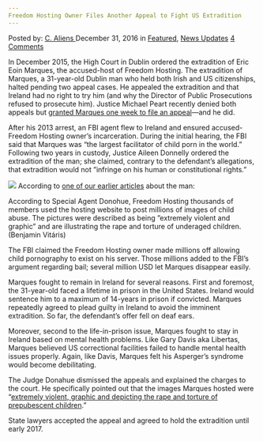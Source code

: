```yaml
---
Freedom Hosting Owner Files Another Appeal to Fight US Extradition
---
```

<article class="post-listing post-17241 post type-post status-publish format-standard has-post-thumbnail hentry category-deepdot-news category-news-updates tag-appeal tag-extradition tag-fight tag-files tag-freedom tag-hosting tag-owner">
    <div class="post-inner">
        <span>Posted by: <a href="https://www.deepdotweb.com/author/caliens/" title="">C. Aliens </a></span>
    <span>December 31, 2016</span>
    <span>in <a href="https://www.deepdotweb.com/category/deepdot-news/" rel="category tag">Featured</a>, <a href="https://www.deepdotweb.com/category/news-updates/" rel="category tag">News Updates</a></span>
    <span><a href="https://www.deepdotweb.com/2016/12/31/freedom-hosting-owner-files-another-appeal-fight-us-extradition/#comments">4 Comments</a></span>
    </p>
    <div class="clear"></div>
    <div class="entry">
    <p>In December 2015, the High Court in Dublin ordered the extradition of Eric Eoin Marques, the accused-host of Freedom Hosting. The extradition of Marques, a 31-year-old Dublin man who held both Irish and US citizenships, halted pending two appeal cases. He appealed the extradition and that Ireland had no right to try him (and why the Director of Public Prosecutions refused to prosecute him). Justice Michael Peart recently denied both appeals but <a href="https://www.deepdotweb.com/2016/08/14/indicted-silk-road-admin-will-appeal-extradition-within-10-days/">granted Marques one week to file an appeal</a>—and he did.</p>
    <p>After his 2013 arrest, an FBI agent flew to Ireland and ensured accused-Freedom Hosting owner’s incarceration. During the initial hearing, the FBI said that Marques was &#8220;the largest facilitator of child porn in the world.&#8221; Following two years in custody, Justice Aileen Donnelly ordered the extradition of the man; she claimed, contrary to the defendant’s allegations, that extradition would not ”infringe on his human or constitutional rights.”</p>
    <p><img class="wp-image-17248 aligncenter" src="https://www.deepdotweb.com/wp-content/uploads/2016/12/word-image-37.jpeg" srcset="https://www.deepdotweb.com/wp-content/uploads/2016/12/word-image-37.jpeg 656w, https://www.deepdotweb.com/wp-content/uploads/2016/12/word-image-37-300x229.jpeg 300w" sizes="(max-width: 656px) 100vw, 656px" /> According to <a href="https://www.deepdotweb.com/2015/12/19/irish-man-behind-freedom-hosting-to-appeal-extradition-to-the-us/">one of our earlier articles</a> about the man:</p>
    <p>According to Special Agent Donohue, Freedom Hosting thousands of members used the hosting website to post millions of images of child abuse. The pictures were described as being ”extremely violent and graphic” and are illustrating the rape and torture of underaged children. (Benjamin Vitáris)</p>
    <p>The FBI claimed the Freedom Hosting owner made millions off allowing child pornography to exist on his server. Those millions added to the FBI’s argument regarding bail; several million USD let Marques disappear easily.</p>
    <p>Marques fought to remain in Ireland for several reasons. First and foremost, the 31-year-old faced a lifetime in prison in the United States. Ireland would sentence him to a maximum of 14-years in prison if convicted. Marques repeatedly agreed to plead guilty in Ireland to avoid the imminent extradition. So far, the defendant’s offer fell on deaf ears.</p>
    <p>Moreover, second to the life-in-prison issue, Marques fought to stay in Ireland based on mental health problems. Like Gary Davis aka Libertas, Marques believed US correctional facilities failed to handle mental health issues properly. Again, like Davis, Marques felt his Asperger’s syndrome would become debilitating.</p>
    <p>The Judge Donahue dismissed the appeals and explained the charges to the court. He specifically pointed out that the images Marques hosted were “<a href="http://www.thetimes.co.uk/article/child-porn-facilitator-to-stand-trial-in-us-6xnzfs8vb">extremely violent, graphic and depicting the rape and torture of prepubescent children</a>.”</p>
    <p>State lawyers accepted the appeal and agreed to hold the extradition until early 2017.</p>
    </div>
    <span style="display:none"><a href="https://www.deepdotweb.com/tag/appeal/" rel="tag">appeal</a> <a href="https://www.deepdotweb.com/tag/extradition/" rel="tag">extradition</a> <a href="https://www.deepdotweb.com/tag/fight/" rel="tag">fight</a> <a href="https://www.deepdotweb.com/tag/files/" rel="tag">files</a> <a href="https://www.deepdotweb.com/tag/freedom/" rel="tag">freedom</a> <a href="https://www.deepdotweb.com/tag/hosting/" rel="tag">hosting</a> <a href="https://www.deepdotweb.com/tag/owner/" rel="tag">owner</a></span> <span style="display:none" class="updated">2016-12-31</span>
    <div style="display:none" class="vcard author" itemprop="author" itemscope itemtype="http://schema.org/Person"><strong class="fn" itemprop="name"><a href="https://www.deepdotweb.com/author/caliens/" title="Posts by C. Aliens" rel="author">C. Aliens</a></strong></div>
    </div>
</article>

